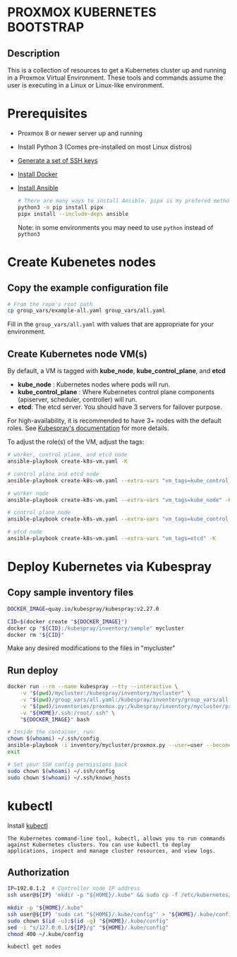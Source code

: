 # PROXMOX KUBERNETES BOOTSTRAP

## Description
This is a collection of resources to get a Kubernetes cluster up and running in a Proxmox Virtual Environment. These tools and commands assume the user is executing in a Linux or Linux-like environment.
# Prerequisites

* Proxmox 8 or newer server up and running
* Install Python 3 (Comes pre-installed on most Linux distros)
* [Generate a set of SSH keys](https://docs.github.com/en/authentication/connecting-to-github-with-ssh/generating-a-new-ssh-key-and-adding-it-to-the-ssh-agent#generating-a-new-ssh-key)
* [Install Docker](https://github.com/docker/docker-install#usage)
* [Install Ansible](https://docs.ansible.com/ansible/latest/installation_guide/intro_installation.html)

    ```bash
    # There are many ways to install Ansible. pipx is my prefered method.
    python3 -m pip install pipx
    pipx install --include-deps ansible
    ```

    Note: in some environments you may need to use `python` instead of `python3`

# Create Kubenetes nodes

## Copy the example configuration file

```bash
# From the repo's root path
cp group_vars/example-all.yaml group_vars/all.yaml
```

Fill in the `group_vars/all.yaml` with values that are appropriate for your environment.

## Create Kubernetes node VM(s)

By default, a VM is tagged with **kube_node**, **kube_control_plane**, and **etcd**

* **kube_node** : Kubernetes nodes where pods will run.
* **kube_control_plane** : Where Kubernetes control plane components (apiserver, scheduler, controller) will run.
* **etcd**: The etcd server. You should have 3 servers for failover purpose.

For high-availability, it is recommended to have 3+ nodes with the default roles.
See [Kubespray's documentation](https://github.com/kubernetes-sigs/kubespray/blob/v2.27.0/docs/ansible/inventory.md) for more details.

To adjust the role(s) of the VM, adjust the tags:

```bash
# worker, control plane, and etcd node
ansible-playbook create-k8s-vm.yaml -K

# control plane and etcd node
ansible-playbook create-k8s-vm.yaml --extra-vars "vm_tags=kube_control_plane,etcd" -K

# worker node
ansible-playbook create-k8s-vm.yaml --extra-vars "vm_tags=kube_node" -K

# control plane node
ansible-playbook create-k8s-vm.yaml --extra-vars "vm_tags=kube_control_plane" -K

# etcd node
ansible-playbook create-k8s-vm.yaml --extra-vars "vm_tags=etcd" -K
```

# Deploy Kubernetes via Kubespray

## Copy sample inventory files

```bash
DOCKER_IMAGE=quay.io/kubespray/kubespray:v2.27.0

CID=$(docker create "${DOCKER_IMAGE}")
docker cp "${CID}:/kubespray/inventory/sample" mycluster
docker rm "${CID}"
```

Make any desired modifications to the files in "mycluster"

## Run deploy

```bash
docker run --rm --name kubespray --tty --interactive \
    -v "$(pwd)/mycluster:/kubespray/inventory/mycluster" \
    -v "$(pwd)/group_vars/all.yaml:/kubespray/inventory/group_vars/all.yaml" \
    -v "$(pwd)/inventories/proxmox.py:/kubespray/inventory/mycluster/proxmox.py" \
    -v "${HOME}/.ssh:/root/.ssh" \
    "${DOCKER_IMAGE}" bash

# Inside the container, run:
chown $(whoami) ~/.ssh/config
ansible-playbook -i inventory/mycluster/proxmox.py --user=user --become --become-user=root cluster.yml
exit

# Set your SSH config permissions back
sudo chown $(whoami) ~/.ssh/config
sudo chown $(whoami) ~/.ssh/known_hosts
```

# kubectl

Install [kubectl](https://kubernetes.io/docs/tasks/tools/#kubectl)

```
The Kubernetes command-line tool, kubectl, allows you to run commands against Kubernetes clusters. You can use kubectl to deploy applications, inspect and manage cluster resources, and view logs.
```

## Authorization

```bash
IP=192.0.1.2  # Controller node IP address
ssh user@${IP} 'mkdir -p "${HOME}/.kube" && sudo cp -f /etc/kubernetes/admin.conf "${HOME}/.kube/config"'

mkdir -p "${HOME}/.kube"
ssh user@${IP} 'sudo cat "${HOME}/.kube/config"' > "${HOME}/.kube/config"
sudo chown $(id -u):$(id -g) "${HOME}/.kube/config"
sed -i "s/127.0.0.1/${IP}/g" "${HOME}/.kube/config"
chmod 400 ~/.kube/config

kubectl get nodes
```
